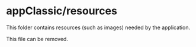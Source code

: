 # appClassic/resources

This folder contains resources (such as images) needed by the application. 

This file can be removed.
